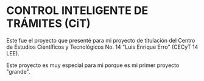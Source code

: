 # CONTROL INTELIGENTE DE TRÁMITES (CiT)

Este fue el proyecto que presenté para mi proyecto de titulación del Centro de Estudios Científicos y Tecnológicos No. 14 "Luis Enrique Erro" (CECyT 14 LEE).

Este proyecto es muy especial para mi porque es mi primer proyecto "grande".
